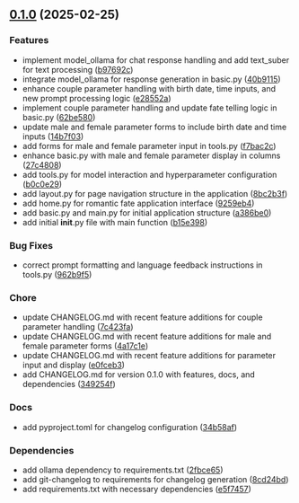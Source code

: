 <!-- insertion marker -->
<a name="0.1.0"></a>

## [0.1.0](https://github.com///compare/029265f81c5e132f54ae4ecf972aa738f20f5c7a...0.1.0) (2025-02-25)

### Features

- implement model_ollama for chat response handling and add text_suber for text processing ([b97692c](https://github.com///commit/b97692c7ac8b01cba817127bf160d4f3f31dfb49))
- integrate model_ollama for response generation in basic.py ([40b9115](https://github.com///commit/40b91152c65da21ae1db446dc09f3e58a3778857))
- enhance couple parameter handling with birth date, time inputs, and new prompt processing logic ([e28552a](https://github.com///commit/e28552acfe7114b4f76ff4fcce15057eff7be31d))
- implement couple parameter handling and update fate telling logic in basic.py ([62be580](https://github.com///commit/62be580da95020f5574d11a81e1b80f516faac08))
- update male and female parameter forms to include birth date and time inputs ([14b7f03](https://github.com///commit/14b7f03d16faec3d6f230ee836db2d83f005b53c))
- add forms for male and female parameter input in tools.py ([f7bac2c](https://github.com///commit/f7bac2c818c627535d00350d9f61dab187e968df))
- enhance basic.py with male and female parameter display in columns ([27c4808](https://github.com///commit/27c4808486ffcbc62bca0b60234fe5d72fd978b4))
- add tools.py for model interaction and hyperparameter configuration ([b0c0e29](https://github.com///commit/b0c0e295022a9e013663a80de2e263ec449c7085))
- add layout.py for page navigation structure in the application ([8bc2b3f](https://github.com///commit/8bc2b3fa83abb68fd06aeebd92372d2fb798c95d))
- add home.py for romantic fate application interface ([9259eb4](https://github.com///commit/9259eb432f2ea1f0eb19236e56b1599edf29035d))
- add basic.py and main.py for initial application structure ([a386be0](https://github.com///commit/a386be02eeb74dd5ee30577bc6389255338da93f))
- add initial __init__.py file with main function ([b15e398](https://github.com///commit/b15e398e6ea279c9099dc1ae9bec90ec73d3ea7b))

### Bug Fixes

- correct prompt formatting and language feedback instructions in tools.py ([962b9f5](https://github.com///commit/962b9f5ecb7884f4b4d7a3f3bbca77a62390f038))

### Chore

- update CHANGELOG.md with recent feature additions for couple parameter handling ([7c423fa](https://github.com///commit/7c423faccfd98f2c8e3e0f98b2c9302aea8d3ccb))
- update CHANGELOG.md with recent feature additions for male and female parameter forms ([4a17c1e](https://github.com///commit/4a17c1ed72cbe9926fb9784db773e8f3321a1d93))
- update CHANGELOG.md with recent feature additions for parameter input and display ([e0fceb3](https://github.com///commit/e0fceb3395902996663d811df45727dbb037278a))
- add CHANGELOG.md for version 0.1.0 with features, docs, and dependencies ([349254f](https://github.com///commit/349254fb6b079947aef0e147a5e4c15d9529c66d))

### Docs

- add pyproject.toml for changelog configuration ([34b58af](https://github.com///commit/34b58af4ad51abf606c35fee1659d95a220d5bd2))

### Dependencies

- add ollama dependency to requirements.txt ([2fbce65](https://github.com///commit/2fbce652c478cd28563ac4662039e125e9c00463))
- add git-changelog to requirements for changelog generation ([8cd24bd](https://github.com///commit/8cd24bdac8f2e6794f8ceece07c89921f1a1b929))
- add requirements.txt with necessary dependencies ([e5f7457](https://github.com///commit/e5f7457165a31b2b344c63833a4bb136d52f8481))

